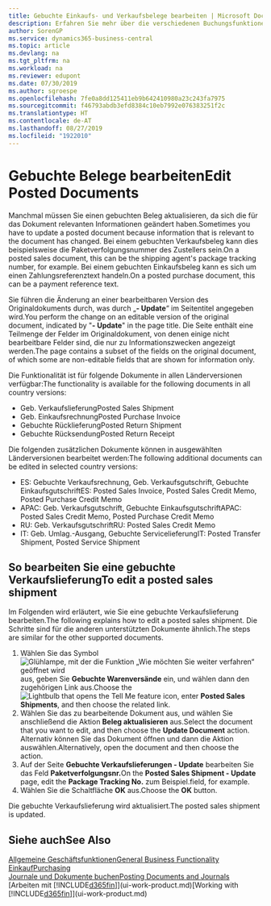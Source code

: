 ```yaml
---
title: Gebuchte Einkaufs- und Verkaufsbelege bearbeiten | Microsoft Docs
description: Erfahren Sie mehr über die verschiedenen Buchungsfunktionen zum Buchen von Einkaufsbelegen und wie Sie gebuchte Belege aktualisieren können.
author: SorenGP
ms.service: dynamics365-business-central
ms.topic: article
ms.devlang: na
ms.tgt_pltfrm: na
ms.workload: na
ms.reviewer: edupont
ms.date: 07/30/2019
ms.author: sgroespe
ms.openlocfilehash: 7fe0a8dd125411eb9b642410980a23c243fa7975
ms.sourcegitcommit: f46793abdb3efd8384c10eb7992e076383251f2c
ms.translationtype: HT
ms.contentlocale: de-AT
ms.lasthandoff: 08/27/2019
ms.locfileid: "1922010"
---
```

# <a name="edit-posted-documents"></a><span data-ttu-id="9918b-103">Gebuchte Belege bearbeiten</span><span class="sxs-lookup"><span data-stu-id="9918b-103">Edit Posted Documents</span></span>
<span data-ttu-id="9918b-104">Manchmal müssen Sie einen gebuchten Beleg aktualisieren, da sich die für das Dokument relevanten Informationen geändert haben.</span><span class="sxs-lookup"><span data-stu-id="9918b-104">Sometimes you have to update a posted document because information that is relevant to the document has changed.</span></span> <span data-ttu-id="9918b-105">Bei einem gebuchten Verkaufsbeleg kann dies beispielsweise die Paketverfolgungsnummer des Zustellers sein.</span><span class="sxs-lookup"><span data-stu-id="9918b-105">On a posted sales document, this can be the shipping agent's package tracking number, for example.</span></span> <span data-ttu-id="9918b-106">Bei einem gebuchten Einkaufsbeleg kann es sich um einen Zahlungsreferenztext handeln.</span><span class="sxs-lookup"><span data-stu-id="9918b-106">On a posted purchase document, this can be a payment reference text.</span></span>

<span data-ttu-id="9918b-107">Sie führen die Änderung an einer bearbeitbaren Version des Originaldokuments durch, was durch „**- Update**“ im Seitentitel angegeben wird.</span><span class="sxs-lookup"><span data-stu-id="9918b-107">You perform the change on an editable version of the original document, indicated by "**- Update**" in the page title.</span></span> <span data-ttu-id="9918b-108">Die Seite enthält eine Teilmenge der Felder im Originaldokument, von denen einige nicht bearbeitbare Felder sind, die nur zu Informationszwecken angezeigt werden.</span><span class="sxs-lookup"><span data-stu-id="9918b-108">The page contains a subset of the fields on the original document, of which some are non-editable fields that are shown for information only.</span></span>

<span data-ttu-id="9918b-109">Die Funktionalität ist für folgende Dokumente in allen Länderversionen verfügbar:</span><span class="sxs-lookup"><span data-stu-id="9918b-109">The functionality is available for the following documents in all country versions:</span></span>
- <span data-ttu-id="9918b-110">Geb. Verkaufslieferung</span><span class="sxs-lookup"><span data-stu-id="9918b-110">Posted Sales Shipment</span></span>
- <span data-ttu-id="9918b-111">Geb. Einkaufsrechnung</span><span class="sxs-lookup"><span data-stu-id="9918b-111">Posted Purchase Invoice</span></span>
- <span data-ttu-id="9918b-112">Gebuchte Rücklieferung</span><span class="sxs-lookup"><span data-stu-id="9918b-112">Posted Return Shipment</span></span>
- <span data-ttu-id="9918b-113">Gebuchte Rücksendung</span><span class="sxs-lookup"><span data-stu-id="9918b-113">Posted Return Receipt</span></span>

<span data-ttu-id="9918b-114">Die folgenden zusätzlichen Dokumente können in ausgewählten Länderversionen bearbeitet werden:</span><span class="sxs-lookup"><span data-stu-id="9918b-114">The following additional documents can be edited in selected country versions:</span></span>
- <span data-ttu-id="9918b-115">ES: Gebuchte Verkaufsrechnung, Geb. Verkaufsgutschrift, Gebuchte Einkaufsgutschrift</span><span class="sxs-lookup"><span data-stu-id="9918b-115">ES: Posted Sales Invoice, Posted Sales Credit Memo, Posted Purchase Credit Memo</span></span>
- <span data-ttu-id="9918b-116">APAC: Geb. Verkaufsgutschrift, Gebuchte Einkaufsgutschrift</span><span class="sxs-lookup"><span data-stu-id="9918b-116">APAC: Posted Sales Credit Memo, Posted Purchase Credit Memo</span></span>
- <span data-ttu-id="9918b-117">RU: Geb. Verkaufsgutschrift</span><span class="sxs-lookup"><span data-stu-id="9918b-117">RU: Posted Sales Credit Memo</span></span>
- <span data-ttu-id="9918b-118">IT: Geb. Umlag.-Ausgang, Gebuchte Servicelieferung</span><span class="sxs-lookup"><span data-stu-id="9918b-118">IT: Posted Transfer Shipment, Posted Service Shipment</span></span>

## <a name="to-edit-a-posted-sales-shipment"></a><span data-ttu-id="9918b-119">So bearbeiten Sie eine gebuchte Verkaufslieferung</span><span class="sxs-lookup"><span data-stu-id="9918b-119">To edit a posted sales shipment</span></span>
<span data-ttu-id="9918b-120">Im Folgenden wird erläutert, wie Sie eine gebuchte Verkaufslieferung bearbeiten.</span><span class="sxs-lookup"><span data-stu-id="9918b-120">The following explains how to edit a posted sales shipment.</span></span> <span data-ttu-id="9918b-121">Die Schritte sind für die anderen unterstützten Dokumente ähnlich.</span><span class="sxs-lookup"><span data-stu-id="9918b-121">The steps are similar for the other supported documents.</span></span>

1. <span data-ttu-id="9918b-122">Wählen Sie das Symbol ![Glühlampe, mit der die Funktion „Wie möchten Sie weiter verfahren“ geöffnet wird](media/ui-search/search_small.png "Wie möchten Sie weiter verfahren?") aus, geben Sie **Gebuchte Warenversände** ein, und wählen dann den zugehörigen Link aus.</span><span class="sxs-lookup"><span data-stu-id="9918b-122">Choose the ![Lightbulb that opens the Tell Me feature](media/ui-search/search_small.png "Tell me what you want to do") icon, enter **Posted Sales Shipments**, and then choose the related link.</span></span>
2. <span data-ttu-id="9918b-123">Wählen Sie das zu bearbeitende Dokument aus, und wählen Sie anschließend die Aktion **Beleg aktualisieren** aus.</span><span class="sxs-lookup"><span data-stu-id="9918b-123">Select the document that you want to edit, and then choose the **Update Document** action.</span></span> <span data-ttu-id="9918b-124">Alternativ können Sie das Dokument öffnen und dann die Aktion auswählen.</span><span class="sxs-lookup"><span data-stu-id="9918b-124">Alternatively, open the document and then choose the action.</span></span>
3. <span data-ttu-id="9918b-125">Auf der Seite **Gebuchte Verkaufslieferungen - Update** bearbeiten Sie das Feld **Paketverfolgungsnr.**</span><span class="sxs-lookup"><span data-stu-id="9918b-125">On the **Posted Sales Shipment - Update** page, edit the **Package Tracking No.**</span></span> <span data-ttu-id="9918b-126">zum Beispiel.</span><span class="sxs-lookup"><span data-stu-id="9918b-126">field, for example.</span></span>
4. <span data-ttu-id="9918b-127">Wählen Sie die Schaltfläche **OK** aus.</span><span class="sxs-lookup"><span data-stu-id="9918b-127">Choose the **OK** button.</span></span>

<span data-ttu-id="9918b-128">Die gebuchte Verkaufslieferung wird aktualisiert.</span><span class="sxs-lookup"><span data-stu-id="9918b-128">The posted sales shipment is updated.</span></span>

## <a name="see-also"></a><span data-ttu-id="9918b-129">Siehe auch</span><span class="sxs-lookup"><span data-stu-id="9918b-129">See Also</span></span>
[<span data-ttu-id="9918b-130">Allgemeine Geschäftsfunktionen</span><span class="sxs-lookup"><span data-stu-id="9918b-130">General Business Functionality</span></span>](ui-across-business-areas.md)  
[<span data-ttu-id="9918b-131">Einkauf</span><span class="sxs-lookup"><span data-stu-id="9918b-131">Purchasing</span></span>](purchasing-manage-purchasing.md)  
[<span data-ttu-id="9918b-132">Journale und Dokumente buchen</span><span class="sxs-lookup"><span data-stu-id="9918b-132">Posting Documents and Journals</span></span>](ui-post-documents-journals.md)  
<span data-ttu-id="9918b-133">[Arbeiten mit [!INCLUDE[d365fin](includes/d365fin_md.md)]](ui-work-product.md)</span><span class="sxs-lookup"><span data-stu-id="9918b-133">[Working with [!INCLUDE[d365fin](includes/d365fin_md.md)]](ui-work-product.md)</span></span>
